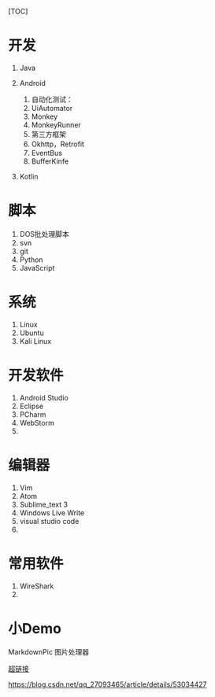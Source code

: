 [TOC]

# 开发
1. Java
2. Android
	1. 自动化测试：
      1. UiAutomator		
      2. Monkey		
      3. MonkeyRunner
    2.  第三方框架
     1. Okhttp，Retrofit
     2. EventBus
     3. BufferKinfe

3. Kotlin

# 脚本
1. DOS批处理脚本
2. svn
3. git
4. Python
5. JavaScript

# 系统
1. Linux
  1. Ubuntu
  2. Kali Linux

# 开发软件
1. Android Studio		
2. Eclipse		
3. PCharm
4. WebStorm
5. 

# 编辑器
1. Vim		
2. Atom
3. Sublime_text 3
4. Windows Live Write
5. visual studio code
6. 

# 常用软件
1. WireShark
2.

# 小Demo
MarkdownPic 图片处理器


[超链接](https://blog.csdn.net/qq_27093465/article/details/53034427)

https://blog.csdn.net/qq_27093465/article/details/53034427